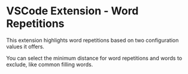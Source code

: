 # VSCode Extension - Word Repetitions

This extension highlights word repetitions based on two configuration values it offers.

You can select the minimum distance for word repetitions and words to exclude, like common filling words.
